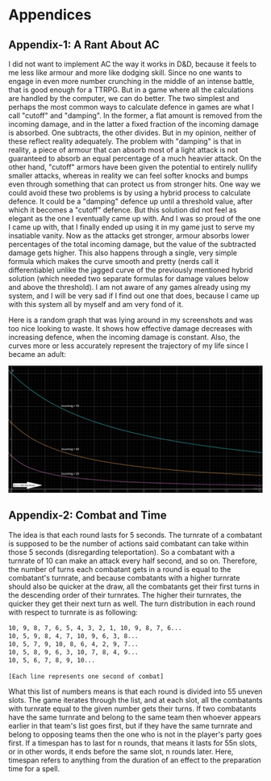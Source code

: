 # Appendices

## Appendix-1: A Rant About AC

I did not want to implement AC the way it works in D&D, because it feels to me less like armour and more like dodging skill. Since no one wants to engage in even more number crunching in the middle of an intense battle, that is good enough for a TTRPG. But in a game where all the calculations are handled by the computer, we can do better. The two simplest and perhaps the most common ways to calculate defence in games are what I call "cutoff" and "damping". In the former, a flat amount is removed from the incoming damage, and in the latter a fixed fraction of the incoming damage is absorbed. One subtracts, the other divides. But in my opinion, neither of these reflect reality adequately. The problem with "damping" is that in reality, a piece of armour that can absorb most of a light attack is not guaranteed to absorb an equal percentage of a much heavier attack. On the other hand, "cutoff" armors have been given the potential to entirely nullify smaller attacks, whereas in reality we can feel softer knocks and bumps even through something that can protect us from stronger hits. One way we could avoid these two problems is by using a hybrid process to calculate defence. It could be a "damping" defence up until a threshold value, after which it becomes a "cutoff" defence. But this solution did not feel as elegant as the one I eventually came up with. And I was so proud of the one I came up with, that I finally ended up using it in my game just to serve my insatiable vanity. Now as the attacks get stronger, armour absorbs lower percentages of the total incoming damage, but the value of the subtracted damage gets higher. This also happens through a single, very simple formula which makes the curve smooth and pretty (nerds call it differentiable) unlike the jagged curve of the previously mentioned hybrid solution (which needed two separate formulas for damage values below and above the threshold). I am not aware of any games already using my system, and I will be very sad if I find out one that does, because I came up with this system all by myself and am very fond of it.

Here is a random graph that was lying around in my screenshots and was too nice looking to waste. It shows how effective damage decreases with increasing defence, when the incoming damage is constant. Also, the curves more or less accurately represent the trajectory of my life since I became an adult:

![Graph: Received damage wrt Def, at constant incoming.](../media/wrtdef-inc-20-40-70.png)

## Appendix-2: Combat and Time

The idea is that each round lasts for 5 seconds. The turnrate of a combatant is supposed to be the number of actions said combatant can take within those 5 seconds (disregarding teleportation). So a combatant with a turnrate of 10 can make an attack every half second, and so on. Therefore, the number of turns each combatant gets in a round is equal to the combatant's turnrate, and because combatants with a higher turnrate should also be quicker at the draw, all the combatants get their first turns in the descending order of their turnrates. The higher their turnrates, the quicker they get their next turn as well. The turn distribution in each round with respect to turnrate is as following:

```
10, 9, 8, 7, 6, 5, 4, 3, 2, 1, 10, 9, 8, 7, 6... 
10, 5, 9, 8, 4, 7, 10, 9, 6, 3, 8... 
10, 5, 7, 9, 10, 8, 6, 4, 2, 9, 7... 
10, 5, 8, 9, 6, 3, 10, 7, 8, 4, 9... 
10, 5, 6, 7, 8, 9, 10... 

[Each line represents one second of combat]
```

What this list of numbers means is that each round is divided into 55 uneven slots. The game iterates through the list, and at each slot, all the combatants with turnrate equal to the given number gets their turns. If two combatants have the same turnrate and belong to the same team then whoever appears earlier in that team's list goes first, but if they have the same turnrate and belong to opposing teams then the one who is not in the player's party goes first. If a timespan has to last for n rounds, that means it lasts for 55n slots, or in other words, it ends before the same slot, n rounds later. Here, timespan refers to anything from the duration of an effect to the preparation time for a spell.
